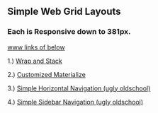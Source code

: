 ## Simple Web Grid Layouts

### Each is Responsive down to 381px.

[www links of below](https://hamberfim.github.io/Simple_Web_Grid_Layouts/)


1.) <a href="https://hamberfim.github.io/Simple_Web_Grid_Layouts/wrap_n_stack/index.html" target="_blank">Wrap and Stack</a>

2.) <a href="https://hamberfim.github.io/Simple_Web_Grid_Layouts/cust_materialize/index.html" target="_blank">Customized Materialize</a>

3.) <a href="https://hamberfim.github.io/Simple_Web_Grid_Layouts/simple_hortz/index_hrzNav.html" target="_blank">Simple Horizontal Navigation (ugly oldschool)</a> 

4.) <a href="https://hamberfim.github.io/Simple_Web_Grid_Layouts/simple_sidebar/index_sbNav.html" target="_blank">Simple Sidebar Navigation (ugly oldschool)</a> 
